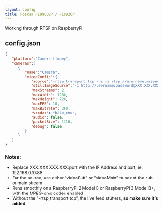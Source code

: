 ```yaml
---
layout: config
title: Foscam FI9900EP / FI9826P
---
```

Working through RTSP on RaspberryPi


## config.json

```json
{
   "platform":"Camera-ffmpeg",
   "cameras":[
      {
         "name":"Camera",
         "videoConfig":{
            "source":"-rtsp_transport tcp -re -i rtsp://username:password@XXX.XXX.XXX.XXX:port/videoSub",
            "stillImageSource":"-i http://username:password@XXX.XXX.XXX.XXX:port/cgi-bin/CGIProxy.fcgi?cmd=snapPicture2&usr=username&pwd=password",
            "maxStreams": 2,
            "maxWidth": 1280,
            "maxHeight": 720,
            "maxFPS": 10,
            "maxBitrate": 300,
            "vcodec": "h264_omx",
            "audio": false,
            "packetSize": 1316,
            "debug": false
         }
      }
   ]
}
```

### Notes:

- Replace XXX.XXX.XXX.XXX:port with the IP Address and port, ie: 192.168.0.10:88
- For the source, use either “videoSub” or “videoMain” to select the sub or main stream
- Runs smoothly on a RaspberryPi 2 Model B or RaspberryPi 3 Model B+, with the MPEG-omx codec enabled
- Without the “-rtsp_transport tcp”, the live feed stutters, **so make sure it’s added**
